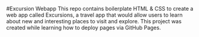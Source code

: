 #Excursion Webapp
This repo contains boilerplate HTML & CSS to create a web app called Excursions, a travel app that would allow users to learn about new and interesting places to visit and explore. 
This project was created while learning how to deploy pages via GitHub Pages.
